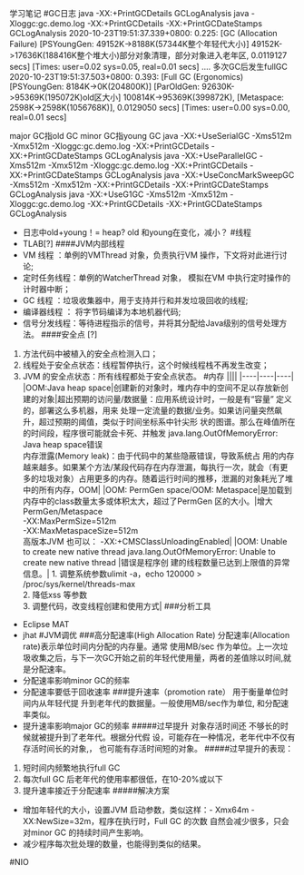 学习笔记
#GC日志
java -XX:+PrintGCDetails GCLogAnalysis
java -Xloggc:gc.demo.log -XX:+PrintGCDetails -XX:+PrintGCDateStamps GCLogAnalysis
2020-10-23T19:51:37.339+0800: 0.225: [GC (Allocation Failure) [PSYoungGen: 49152K->8188K(57344K整个年轻代大小)] 49152K->17636K(188416K整个堆大小)部分对象清理，部分对象进入老年区, 0.0119127 secs] [Times: user=0.02 sys=0.05, real=0.01 secs] 
....
多次GC后发生fullGC
2020-10-23T19:51:37.503+0800: 0.393: [Full GC (Ergonomics) [PSYoungGen: 8184K->0K(204800K)] [ParOldGen: 92630K->95369K(195072K)old区大小] 100814K->95369K(399872K), [Metaspace: 2598K->2598K(1056768K)], 0.0129050 secs] [Times: user=0.00 sys=0.00, real=0.01 secs] 

major GC指old GC minor GC指young GC
java -XX:+UseSerialGC -Xms512m -Xmx512m -Xloggc:gc.demo.log -XX:+PrintGCDetails -XX:+PrintGCDateStamps GCLogAnalysis
java -XX:+UseParallelGC -Xms512m -Xmx512m -Xloggc:gc.demo.log -XX:+PrintGCDetails -XX:+PrintGCDateStamps GCLogAnalysis
java -XX:+UseConcMarkSweepGC -Xms512m -Xmx512m -XX:+PrintGCDetails -XX:+PrintGCDateStamps GCLogAnalysis
java -XX:+UseG1GC -Xms512m -Xmx512m -Xloggc:gc.demo.log -XX:+PrintGCDetails -XX:+PrintGCDateStamps GCLogAnalysis
- 日志中old+young！= heap? old 和young在变化，减小？
#线程
- TLAB[?]
####JVM内部线程
- VM 线程    ：单例的VMThread 对象，负责执行VM 操作，下文将对此进行讨论;
- 定时任务线程：单例的WatcherThread 对象， 模拟在VM 中执行定时操作的计时器中断；
- GC 线程    ：垃圾收集器中，用于支持并行和并发垃圾回收的线程;
- 编译器线程  ： 将字节码编译为本地机器代码;
- 信号分发线程：等待进程指示的信号，并将其分配给Java级别的信号处理方法。
####安全点 [?]
1. 方法代码中被植入的安全点检测入口；
2. 线程处于安全点状态：线程暂停执行，这个时候线程栈不再发生改变；
3. JVM 的安全点状态：所有线程都处于安全点状态。
#内存
||||
|----|----|----|
|OOM:Java heap space|创建新的对象时，堆内存中的空间不足以存放新创建的对象|超出预期的访问量/数据量：应用系统设计时，一般是有“容量” 定义的，部署这么多机器，用来 处理一定流量的数据/业务。如果访问量突然飙升，超过预期的阈值，类似于时间坐标系中针尖形 状的图谱。那么在峰值所在的时间段，程序很可能就会卡死、并触发 java.lang.OutOfMemoryError: Java heap space错误<br>内存泄露(Memory leak)：由于代码中的某些隐蔽错误，导致系统占 用的内存越来越多。如果某个方法/某段代码存在内存泄漏，每执行一次，就会（有更多的垃圾对象）占用更多的内存。随着运行时间的推移，泄漏的对象耗光了堆中的所有内存，OOM|
|OOM: PermGen space/OOM: Metaspace|是加载到内存中的class数量太多或体积太大，超过了PermGen 区的大小。|增大PermGen/Metaspace <br>-XX:MaxPermSize=512m<br>-XX:MaxMetaspaceSize=512m<br>高版本JVM 也可以： -XX:+CMSClassUnloadingEnabled|
|OOM: Unable to create new native thread java.lang.OutOfMemoryError: Unable to create new native thread |错误是程序创 建的线程数量已达到上限值的异常信息。| 1. 调整系统参数ulimit -a，echo 120000 > /proc/sys/kernel/threads-max<br>2. 降低xss 等参数<br>3. 调整代码，改变线程创建和使用方式|
###分析工具 
- Eclipse MAT
- jhat
#JVM调优
###高分配速率(High Allocation Rate)
分配速率(Allocation rate)表示单位时间内分配的内存量。通常 使用MB/sec 作为单位。上一次垃圾收集之后，与下一次GC开始之前的年轻代使用量，两者的差值除以时间,就是分配速率。
- 分配速率影响minor GC的频率
- 分配速率要低于回收速率
###提升速率（promotion rate）
用于衡量单位时间内从年轻代提 升到老年代的数据量。一般使用MB/sec作为单位, 和分配速率类似。
- 提升速率影响major GC的频率
#####过早提升
对象存活时间还 不够长的时候就被提升到了老年代。根据分代假 设，可能存在一种情况，老年代中不仅有存活时间长的对象,， 也可能有存活时间短的对象。
#####过早提升的表现：
1. 短时间内频繁地执行full GC
2. 每次full GC 后老年代的使用率都很低，在10-20%或以下
3. 提升速率接近于分配速率
#####解决方案
- 增加年轻代的大小，设置JVM 启动参数，类似这样：- Xmx64m -XX:NewSize=32m，程序在执行时，Full GC 的次数 自然会减少很多，只会对minor GC 的持续时间产生影响。 
- 减少程序每次批处理的数量，也能得到类似的结果。

#NIO
